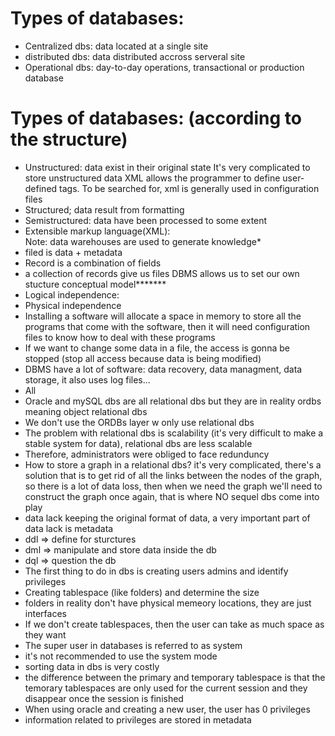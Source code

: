# Types of databases:
* Centralized dbs: data located at a single site
* distributed dbs: data distributed accross serveral site
* Operational dbs: day-to-day operations, transactional or production database
# Types of databases: (according to the structure)
* Unstructured: data exist in their original state
  It's very complicated to store unstructured data 
  XML allows the programmer to define user-defined tags. To be searched for, xml is generally used in configuration files
* Structured; data result from formatting
* Semistructured: data have been processed to some extent
* Extensible markup language(XML):  
Note: data warehouses are used to generate knowledge*
* filed is data + metadata
* Record is a combination of fields
* a collection of records give us files
DBMS allows us to set our own stucture
conceptual model*******
* Logical independence:
* Physical independence
* Installing a software will allocate a space in memory to store all the programs that come with the software, then it will need configuration files to know how to deal with these programs
* If we want to change some data in a file, the access is gonna be stopped (stop all access because data is being modified)
* DBMS have a lot of software: data recovery, data managment, data storage, it also uses log files...
* All
* Oracle and mySQL dbs are all relational dbs but they are in reality ordbs meaning object relational dbs
* We don't use the ORDBs layer w only use relational dbs
* The problem with relational dbs is scalability (it's very difficult to make a stable system for data), relational dbs are less scalable
* Therefore, administrators were obliged to face redunduncy
* How to store a graph in a relational dbs? it's very complicated, there's a solution that is to get rid of all the links between the nodes of the graph, so there is a lot of data loss, then when we need the graph we'll need to construct the graph once again, that is where NO sequel dbs come into play
* data lack keeping the original format of data, a very important part of data lack is metadata
* ddl => define for sturctures 
* dml => manipulate and store data inside the db
* dql => question the db
* The first thing to do in dbs is creating users admins and identify privileges
* Creating tablespace (like folders) and determine the size
* folders in reality don't have physical memeory locations, they are just interfaces
* If we don't create tablespaces, then the user can take as much space as they want
* The super user in databases is referred to as system
* it's not recommended to use the system mode
* sorting data in dbs is very costly 
* the difference between the primary and temporary tablespace is that the temorary tablespaces are only used for the current session and they disappear once the session is finished
* When using oracle and creating a new user, the user has 0 privileges
* information related to privileges are stored in metadata